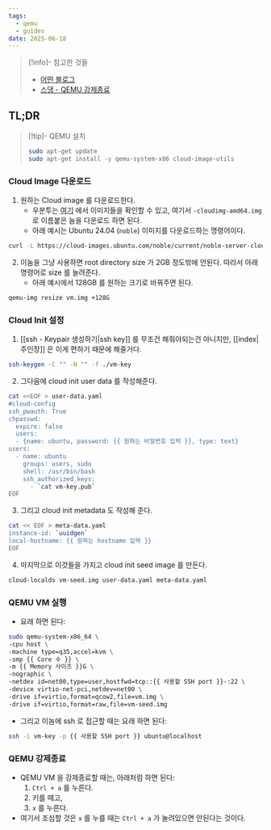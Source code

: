 ```yaml
---
tags:
  - qemu
  - guides
date: 2025-06-18
---
```

> [!info]- 참고한 것들
> - [어떤 블로그](https://stevescargall.com/blog/2024/12/a-step-by-step-guide-on-using-cloud-images-with-qemu-9-on-ubuntu-24.04/)
> - [스댕 - QEMU 강제종료](https://superuser.com/a/1211516)

## TL;DR

> [!tip]- QEMU 설치
> ```bash
> sudo apt-get update
> sudo apt-get install -y qemu-system-x86 cloud-image-utils
> ```

### Cloud Image 다운로드

1. 원하는 Cloud image 를 다운로드한다.
	- 우분투는 [여기](https://cloud-images.ubuntu.com/) 에서 이미지들을 확인할 수 있고, 여기서 `-cloudimg-amd64.img` 로 이름붙은 놈을 다운로드 하면 된다.
	- 아래 예시는 Ubuntu 24.04 (`noble`) 이미지를 다운로드하는 명령어이다.

```bash
curl -L https://cloud-images.ubuntu.com/noble/current/noble-server-cloudimg-amd64.img -o vm.img
```

2. 이놈을 그냥 사용하면 root directory size 가 2GB 정도밖에 안된다. 따라서 아래 명령어로 size 를 늘려준다.
	- 아래 예시에서 128GB 를 원하는 크기로 바꿔주면 된다.

```bash
qemu-img resize vm.img +128G
```

### Cloud Init 설정

1. [[ssh - Keypair 생성하기|ssh key]] 를 무조건 해줘야되는건 아니지만, [[index|주인장]] 은 이게 편하기 때문에 해줄거다.

```bash
ssh-keygen -C "" -N "" -f ./vm-key
```

2. 그다음에 cloud init user data 를 작성해준다.

```bash
cat <<EOF > user-data.yaml
#cloud-config
ssh_pwauth: True
chpasswd:
  expire: false
  users:
  - {name: ubuntu, password: {{ 원하는 비밀번호 입력 }}, type: text}
users:
  - name: ubuntu
    groups: users, sudo
    shell: /usr/bin/bash
    ssh_authorized_keys:
      - `cat vm-key.pub`
EOF
```

3. 그리고 cloud init metadata 도 작성해 준다.

```bash
cat << EOF > meta-data.yaml
instance-id: `uuidgen`
local-hostname: {{ 원하는 hostname 입력 }}
EOF
```

4. 마지막으로 이것들을 가지고 cloud init seed image 를 만든다.

```bash
cloud-localds vm-seed.img user-data.yaml meta-data.yaml
```

### QEMU VM 실행

- 요래 하면 된다:

```bash
sudo qemu-system-x86_64 \
-cpu host \
-machine type=q35,accel=kvm \
-smp {{ Core 수 }} \
-m {{ Memory 사이즈 }}G \
-nographic \
-netdev id=net00,type=user,hostfwd=tcp::{{ 사용할 SSH port }}-:22 \
-device virtio-net-pci,netdev=net00 \
-drive if=virtio,format=qcow2,file=vm.img \
-drive if=virtio,format=raw,file=vm-seed.img
```

- 그리고 이놈에 ssh 로 접근할 때는 요래 하면 된다:

```bash
ssh -i vm-key -p {{ 사용할 SSH port }} ubuntu@localhost
```

### QEMU 강제종료

- QEMU VM 을 강제종료할 때는, 아래처럼 하면 된다:
	1) `Ctrl + a` 를 누른다.
	2) 키를 떼고,
	3) `x` 를 누른다.
- 여기서 조심할 것은 `x` 를 누를 때는 `Ctrl + a` 가 눌려있으면 안된다는 것이다.